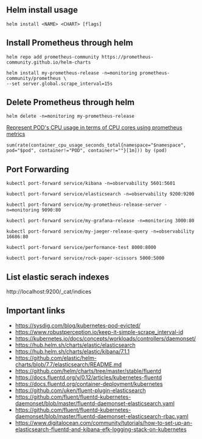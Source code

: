 ## Helm install usage
```
helm install <NAME> <CHART> [flags]
```

## Install Prometheus through helm

```
helm repo add prometheus-community https://prometheus-community.github.io/helm-charts

helm install my-prometheus-release -n=monitoring prometheus-community/prometheus \
--set server.global.scrape_interval=15s
```

## Delete Prometheus through helm
```
helm delete -n=monitoring my-prometheus-release
```

[Represent POD's CPU usage in terms of CPU cores using prometheus metrics](https://stackoverflow.com/questions/61693687/is-there-any-way-to-represent-pod-cpu-usage-in-terms-of-cpu-cores-using-promethe)

```PromQL
sum(rate(container_cpu_usage_seconds_total{namespace="$namespace", pod="$pod", container!="POD", container!=""}[1m])) by (pod)
```

## Port Forwarding
```
kubectl port-forward service/kibana -n=observability 5601:5601
```

```
kubectl port-forward service/elasticsearch -n=observability 9200:9200
```

```
kubectl port-forward service/my-prometheus-release-server -n=monitoring 9090:80
```

```
kubectl port-forward service/my-grafana-release -n=monitoring 3000:80
```

```
kubectl port-forward service/my-jaeger-release-query -n=observability 16686:80
```

```
kubectl port-forward service/performance-test 8000:8000
```

```
kubectl port-forward service/rock-paper-scissors 5000:5000
```

## List elastic serach indexes
http://localhost:9200/_cat/indices


## Important links
* https://sysdig.com/blog/kubernetes-pod-evicted/
* https://www.robustperception.io/keep-it-simple-scrape_interval-id
* https://kubernetes.io/docs/concepts/workloads/controllers/daemonset/
* https://hub.helm.sh/charts/elastic/elasticsearch
* https://hub.helm.sh/charts/elastic/kibana/7.1.1
* https://github.com/elastic/helm-charts/blob/7.7/elasticsearch/README.md
* https://github.com/helm/charts/tree/master/stable/fluentd
* https://docs.fluentd.org/v/0.12/articles/kubernetes-fluentd
* https://docs.fluentd.org/container-deployment/kubernetes
* https://github.com/uken/fluent-plugin-elasticsearch
* https://github.com/fluent/fluentd-kubernetes-daemonset/blob/master/fluentd-daemonset-elasticsearch.yaml
* https://github.com/fluent/fluentd-kubernetes-daemonset/blob/master/fluentd-daemonset-elasticsearch-rbac.yaml
* https://www.digitalocean.com/community/tutorials/how-to-set-up-an-elasticsearch-fluentd-and-kibana-efk-logging-stack-on-kubernetes